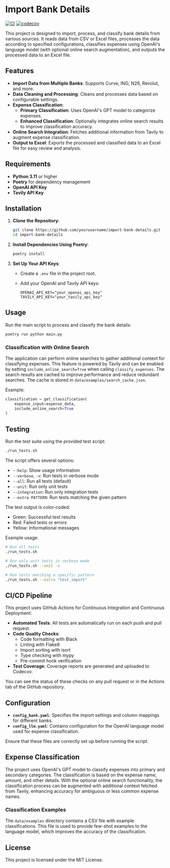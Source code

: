 # Import Bank Details

[![CI](https://github.com/giampaolocasolla/import-bank-details/actions/workflows/ci.yml/badge.svg)](https://github.com/giampaolocasolla/import-bank-details/actions/workflows/ci.yml)
[![codecov](https://codecov.io/gh/giampaolocasolla/import-bank-details/branch/main/graph/badge.svg)](https://codecov.io/gh/giampaolocasolla/import-bank-details)

This project is designed to import, process, and classify bank details from various sources. It reads data from CSV or Excel files, processes the data according to specified configurations, classifies expenses using OpenAI's language model (with optional online search augmentation), and outputs the processed data to an Excel file.

## Features

- **Import Data from Multiple Banks**: Supports Curve, ING, N26, Revolut, and more.
- **Data Cleaning and Processing**: Cleans and processes data based on configurable settings.
- **Expense Classification**:
  - **Primary Classification**: Uses OpenAI's GPT model to categorize expenses.
  - **Enhanced Classification**: Optionally integrates online search results to improve classification accuracy.
- **Online Search Integration**: Fetches additional information from Tavily to augment expense classification.
- **Output to Excel**: Exports the processed and classified data to an Excel file for easy review and analysis.

## Requirements

- **Python 3.11** or higher
- **Poetry** for dependency management
- **OpenAI API Key**
- **Tavily API Key**

## Installation

1. **Clone the Repository**:

    ```sh
    git clone https://github.com/yourusername/import-bank-details.git
    cd import-bank-details
    ```

2. **Install Dependencies Using Poetry**:

    ```sh
    poetry install
    ```

3. **Set Up Your API Keys**:
    - Create a `.env` file in the project root.
    - Add your OpenAI and Tavily API keys:

      ```
      OPENAI_API_KEY="your_openai_api_key"
      TAVILY_API_KEY="your_tavily_api_key"
      ```

## Usage

Run the main script to process and classify the bank details:

```sh
poetry run python main.py
```

### Classification with Online Search

The application can perform online searches to gather additional context for classifying expenses. This feature is powered by Tavily and can be enabled by setting `include_online_search=True` when calling `classify_expenses`.
The search results are cached to improve performance and reduce redundant searches.
The cache is stored in `data/examples/search_cache.json`.

Example:

```python
classification = get_classification(
    expense_input=expense_data,
    include_online_search=True
)
```

## Testing

Run the test suite using the provided test script:

```sh
./run_tests.sh
```

The script offers several options:

- `--help`: Show usage information
- `--verbose`, `-v`: Run tests in verbose mode
- `--all`: Run all tests (default)
- `--unit`: Run only unit tests
- `--integration`: Run only integration tests
- `--extra PATTERN`: Run tests matching the given pattern

The test output is color-coded:
- Green: Successful test results
- Red: Failed tests or errors
- Yellow: Informational messages

Example usage:
```sh
# Run all tests
./run_tests.sh

# Run only unit tests in verbose mode
./run_tests.sh --unit -v

# Run tests matching a specific pattern
./run_tests.sh --extra "test_import"
```

## CI/CD Pipeline

This project uses GitHub Actions for Continuous Integration and Continuous Deployment:

- **Automated Tests**: All tests are automatically run on each push and pull request.
- **Code Quality Checks**:
  - Code formatting with Black
  - Linting with Flake8
  - Import sorting with isort
  - Type checking with mypy
  - Pre-commit hook verification
- **Test Coverage**: Coverage reports are generated and uploaded to Codecov.

You can see the status of these checks on any pull request or in the Actions tab of the GitHub repository.

## Configuration

- **`config_bank.yaml`**: Specifies the import settings and column mappings for different banks.
- **`config_llm.yaml`**: Contains configuration for the OpenAI language model used for expense classification.

Ensure that these files are correctly set up before running the script.

## Expense Classification

The project uses OpenAI's GPT model to classify expenses into primary and secondary categories. The classification is based on the expense name, amount, and other details. With the optional online search functionality, the classification process can be augmented with additional context fetched from Tavily, enhancing accuracy for ambiguous or less common expense names.

### Classification Examples

The `data/examples` directory contains a CSV file with example classifications. This file is used to provide few-shot examples to the language model, which improves the accuracy of the classification.

## License

This project is licensed under the MIT License.
